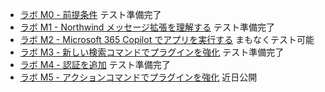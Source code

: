   - [ラボ M0 - 前提条件](/copilot-camp/pages/extend-message-ext/00-prerequisites) テスト準備完了
  - [ラボ M1 - Northwind メッセージ拡張を理解する](/copilot-camp/pages/extend-message-ext/01-nw-teams-app) テスト準備完了
  - [ラボ M2 - Microsoft 365 Copilot でアプリを実行する](/copilot-camp/pages/extend-message-ext/02-nw-plugin) まもなくテスト可能
  - [ラボ M3 - 新しい検索コマンドでプラグインを強化](/copilot-camp/pages/extend-message-ext/03-enhance-nw-plugin) テスト準備完了
  - [ラボ M4 - 認証を追加](/copilot-camp/pages/extend-message-ext/04-add-authentication) テスト準備完了
  - [ラボ M5 - アクションコマンドでプラグインを強化](/copilot-camp/pages/extend-message-ext/05-add-action) 近日公開